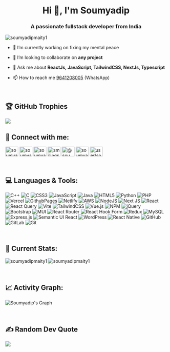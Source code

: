 <h1 align="center">Hi 👋, I'm Soumyadip</h1>
<h3 align="center">A passionate fullstack developer from India</h3>

<p align="left"> <img src="https://komarev.com/ghpvc/?username=soumyadipmaity1&label=Profile%20views&color=0e75b6&style=flat" alt="soumyadipmaity1" /> </p>

- 🔭 I’m currently working on fixing my mental peace

- 👯 I’m looking to collaborate on **any project**

- 💬 Ask me about **ReactJs, JavaScript, TailwindCSS, NextJs, Typescript**

- 📫 How to reach me [9641208005](https://wa.me/qr/6OMJ234O5OXRE1) (WhatsApp)

<br>

## 🏆 GitHub Trophies
![](https://github-profile-trophy.vercel.app/?username=Soumyadipmaity1&theme=radical&no-frame=false&no-bg=true&margin-w=4)
<br>

<h2 align="left">🤝 Connect with me:</h2>
<p align="left">
<a href="https://dev.to/soumyadipmaity1" target="blank"><img align="center" src="https://raw.githubusercontent.com/rahuldkjain/github-profile-readme-generator/master/src/images/icons/Social/devto.svg" alt="soumyadipmaity1" height="30" width="40" /></a>
<a href="https://linkedin.com/in/soumyadip-maity-a77b41282" target="blank"><img align="center" src="https://raw.githubusercontent.com/rahuldkjain/github-profile-readme-generator/master/src/images/icons/Social/linked-in-alt.svg" alt="soumyadip-maity-a77b41282" height="30" width="40" /></a>
<a href="https://fb.com/soumyadip.maity.9678" target="blank"><img align="center" src="https://raw.githubusercontent.com/rahuldkjain/github-profile-readme-generator/master/src/images/icons/Social/facebook.svg" alt="soumyadip.maity.9678" height="30" width="40" /></a>
<a href="https://instagram.com/smilingsoumya1" target="blank"><img align="center" src="https://raw.githubusercontent.com/rahuldkjain/github-profile-readme-generator/master/src/images/icons/Social/instagram.svg" alt="smilingsoumya1" height="30" width="40" /></a>
<a href="https://www.hackerrank.com/@soumyadipmaityj1" target="blank"><img align="center" src="https://raw.githubusercontent.com/rahuldkjain/github-profile-readme-generator/master/src/images/icons/Social/hackerrank.svg" alt="@soumyadipmaityj1" height="30" width="40" /></a>
<a href="https://www.leetcode.com/soumyadipmaity" target="blank"><img align="center" src="https://raw.githubusercontent.com/rahuldkjain/github-profile-readme-generator/master/src/images/icons/Social/leet-code.svg" alt="soumyadipmaity" height="30" width="40" /></a>
<a href="https://auth.geeksforgeeks.org/user/user/soumyadipmlxoy/" target="blank"><img align="center" src="https://raw.githubusercontent.com/rahuldkjain/github-profile-readme-generator/master/src/images/icons/Social/geeks-for-geeks.svg" alt="user/soumyadipmlxoy/" height="30" width="40" /></a>
</p>


<br>

## 💻 Languages & Tools:
![C++](https://img.shields.io/badge/c++-%2300599C.svg?style=for-the-badge&logo=c%2B%2B&logoColor=white) ![C](https://img.shields.io/badge/c-%2300599C.svg?style=for-the-badge&logo=c&logoColor=white) ![CSS3](https://img.shields.io/badge/css3-%231572B6.svg?style=for-the-badge&logo=css3&logoColor=white) ![JavaScript](https://img.shields.io/badge/javascript-%23323330.svg?style=for-the-badge&logo=javascript&logoColor=%23F7DF1E) ![Java](https://img.shields.io/badge/java-%23ED8B00.svg?style=for-the-badge&logo=openjdk&logoColor=white) ![HTML5](https://img.shields.io/badge/html5-%23E34F26.svg?style=for-the-badge&logo=html5&logoColor=white) ![Python](https://img.shields.io/badge/python-3670A0?style=for-the-badge&logo=python&logoColor=ffdd54) ![PHP](https://img.shields.io/badge/php-%23777BB4.svg?style=for-the-badge&logo=php&logoColor=white) ![Vercel](https://img.shields.io/badge/vercel-%23000000.svg?style=for-the-badge&logo=vercel&logoColor=white) ![GithubPages](https://img.shields.io/badge/github%20pages-121013?style=for-the-badge&logo=github&logoColor=white) ![Netlify](https://img.shields.io/badge/netlify-%23000000.svg?style=for-the-badge&logo=netlify&logoColor=#00C7B7) ![AWS](https://img.shields.io/badge/AWS-%23FF9900.svg?style=for-the-badge&logo=amazon-aws&logoColor=white) ![NodeJS](https://img.shields.io/badge/node.js-6DA55F?style=for-the-badge&logo=node.js&logoColor=white) ![Next JS](https://img.shields.io/badge/Next-black?style=for-the-badge&logo=next.js&logoColor=white) ![React](https://img.shields.io/badge/react-%2320232a.svg?style=for-the-badge&logo=react&logoColor=%2361DAFB) ![React Query](https://img.shields.io/badge/-React%20Query-FF4154?style=for-the-badge&logo=react%20query&logoColor=white) ![Vite](https://img.shields.io/badge/vite-%23646CFF.svg?style=for-the-badge&logo=vite&logoColor=white) ![TailwindCSS](https://img.shields.io/badge/tailwindcss-%2338B2AC.svg?style=for-the-badge&logo=tailwind-css&logoColor=white) ![Vue.js](https://img.shields.io/badge/vue.js-%2335495e.svg?style=for-the-badge&logo=vuedotjs&logoColor=%234FC08D) ![NPM](https://img.shields.io/badge/NPM-%23CB3837.svg?style=for-the-badge&logo=npm&logoColor=white) ![jQuery](https://img.shields.io/badge/jquery-%230769AD.svg?style=for-the-badge&logo=jquery&logoColor=white) ![Bootstrap](https://img.shields.io/badge/bootstrap-%238511FA.svg?style=for-the-badge&logo=bootstrap&logoColor=white) ![MUI](https://img.shields.io/badge/MUI-%230081CB.svg?style=for-the-badge&logo=mui&logoColor=white) ![React Router](https://img.shields.io/badge/React_Router-CA4245?style=for-the-badge&logo=react-router&logoColor=white) ![React Hook Form](https://img.shields.io/badge/React%20Hook%20Form-%23EC5990.svg?style=for-the-badge&logo=reacthookform&logoColor=white) ![Redux](https://img.shields.io/badge/redux-%23593d88.svg?style=for-the-badge&logo=redux&logoColor=white) ![MySQL](https://img.shields.io/badge/mysql-4479A1.svg?style=for-the-badge&logo=mysql&logoColor=white) ![Express.js](https://img.shields.io/badge/express.js-%23404d59.svg?style=for-the-badge&logo=express&logoColor=%2361DAFB) ![Semantic UI React](https://img.shields.io/badge/Semantic%20UI%20React-%2335BDB2.svg?style=for-the-badge&logo=SemanticUIReact&logoColor=white) ![WordPress](https://img.shields.io/badge/WordPress-%23117AC9.svg?style=for-the-badge&logo=WordPress&logoColor=white) ![React Native](https://img.shields.io/badge/react_native-%2320232a.svg?style=for-the-badge&logo=react&logoColor=%2361DAFB) ![GitHub](https://img.shields.io/badge/github-%23121011.svg?style=for-the-badge&logo=github&logoColor=white) ![GitLab](https://img.shields.io/badge/gitlab-%23181717.svg?style=for-the-badge&logo=gitlab&logoColor=white) ![Git](https://img.shields.io/badge/git-%23F05033.svg?style=for-the-badge&logo=git&logoColor=white)

<br>


<h2>🎉 Current Stats:</h2> 
<p><img align="left" src="https://github-readme-stats.vercel.app/api?username=Soumyadipmaity1&theme=vision-friendly-dark&hide_border=false&include_all_commits=false&count_private=false" alt="soumyadipmaity1" /></p>

<p><img align="center" src="https://github-readme-stats.vercel.app/api/top-langs/?username=Soumyadipmaity1&theme=vision-friendly-dark&hide_border=false&include_all_commits=false&count_private=false&layout=compact" alt="soumyadipmaity1" /></p>
<!-- <p>&nbsp;<img align="center" src="https://github-readme-streak-stats.herokuapp.com/?user=Soumyadipmaity1&theme=vision-friendly-dark&hide_border=false" alt="soumyadipmaity1" /></p>
 -->
<br>
<h2>📈 Activity Graph:</h2>

![Soumyadip's Graph](https://github-readme-activity-graph.vercel.app/graph?username=Soumyadipmaity1&custom_title=Soumyadip's%20GitHub%20Activity%20Graph&bg_color=0d1017&color=e8edf3&line=e8edf3&point=e8edf3&area_color=FFFFFF&title_color=FFFFFF&area=true)

<br>

   
## ✍️ Random Dev Quote
![](https://quotes-github-readme.vercel.app/api?type=horizontal&theme=gruvbox)



